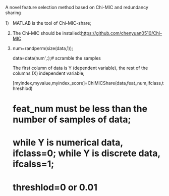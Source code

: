 A novel feature selection method based on Chi-MIC and redundancy sharing

1） MATLAB is the tool of Chi-MIC-share;

2) The Chi-MIC should be installed:https://github.com/chenyuan0510/Chi-MIC

3) num=randperm(size(data,1));

   data=data(num',:);# scramble the samples

   The first column of data is Y (dependent variable), the rest of the columns (X) independent variable;

   [myindex,myvalue,myindex_score]=ChiMICShare(data,feat_num,ifclass,threshlod)
   
   # feat_num must be less than the  number of samples of data;
   # while Y is numerical data, ifclass=0; while Y is discrete data, ifcalss=1;
   # threshlod=0 or 0.01
 

